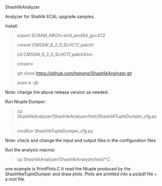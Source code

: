 ShashlikAnalyzer

Analyzer for Shahlik ECAL upgrade samples.



Install:

> export SCRAM_ARCH=slc6_amd64_gcc472

> cmsrel CMSSW_6_2_0_SLHC17_patch1

> cd CMSSW_6_2_0_SLHC17_patch1/src

> cmsenv

> git clone https://github.com/hengne/ShashlikAnalyzer.git

> sram b -j8

Note: change the above release version as needed.



Run Ntuple Dumper:

> cp ShashlikAnalyzer/ShashlikAnalyzer/test/ShashlikTupleDumper_cfg.py .

> cmsRun ShashlikTupleDumper_cfg.py

Note: check and change the input and output files in the configuration files


Run the analysis macros:

>  cp ShashlikAnalyzer/ShashlikAnalyzer/test/*.C .

one example is PrintPlots.C
It read the Ntuple produced by the ShashlikeTupleDumper and draw plots.
Plots are printted into a ps/pdf file + a root file.



